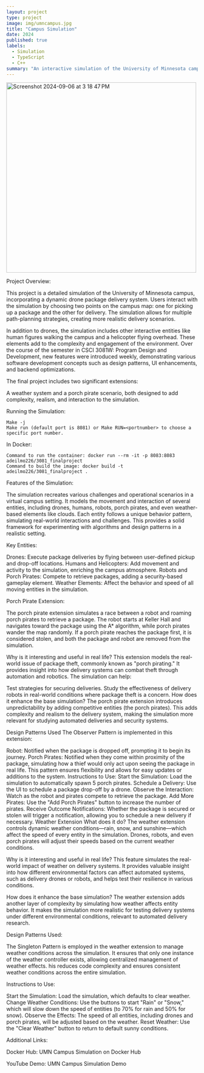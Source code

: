```yaml
---
layout: project
type: project
image: img/umncampus.jpg
title: "Campus Simulation"
date: 2024
published: true
labels:
  - Simulation
  - TypeScript
  - C++
summary: "An interactive simulation of the University of Minnesota campus, featuring drone deliveries, weather effects, and a 'porch pirate' extension, designed to explore real-world automation and security challenges."
---
```




<div class="text-center p-4">
  <img width="500px" alt="Screenshot 2024-09-06 at 3 18 47 PM" src="https://github.com/user-attachments/assets/60f9d844-82bf-441d-bc5e-5b3b72a6c139">
</div>


Project Overview:

This project is a detailed simulation of the University of Minnesota campus, incorporating a dynamic drone package delivery system. Users interact with the simulation by choosing two points on the campus map: one for picking up a package and the other for delivery. The simulation allows for multiple path-planning strategies, creating more realistic delivery scenarios.

In addition to drones, the simulation includes other interactive entities like human figures walking the campus and a helicopter flying overhead. These elements add to the complexity and engagement of the environment. Over the course of the semester in CSCI 3081W: Program Design and Development, new features were introduced weekly, demonstrating various software development concepts such as design patterns, UI enhancements, and backend optimizations.

The final project includes two significant extensions: 

A weather system and a porch pirate scenario, both designed to add complexity, realism, and interaction to the simulation.

Running the Simulation: 

	Make -j
	Make run (default port is 8081) or Make RUN=<portnumber> to choose a specific port number. 
 
In Docker:

	Command to run the container: docker run --rm -it -p 8083:8083 adeilmo226/3081_finalproject
	Command to build the image: docker build -t adeilmo226/3081_finalproject .

Features of the Simulation:

The simulation recreates various challenges and operational scenarios in a virtual campus setting. It models the movement and interaction of several entities, including drones, humans, robots, porch pirates, and even weather-based elements like clouds. Each entity follows a unique behavior pattern, simulating real-world interactions and challenges. This provides a solid framework for experimenting with algorithms and design patterns in a realistic setting.

Key Entities:
	
Drones: Execute package deliveries by flying between user-defined pickup and drop-off locations.
Humans and Helicopters: Add movement and activity to the simulation, enriching the campus atmosphere.
Robots and Porch Pirates: Compete to retrieve packages, adding a security-based gameplay element.
Weather Elements: Affect the behavior and speed of all moving entities in the simulation.


Porch Pirate Extension:

The porch pirate extension simulates a race between a robot and roaming porch pirates to retrieve a package. The robot starts at Keller Hall and navigates toward the package using the A* algorithm, while porch pirates wander the map randomly. If a porch pirate reaches the package first, it is considered stolen, and both the package and robot are removed from the simulation.

Why is it interesting and useful in real life?
This extension models the real-world issue of package theft, commonly known as "porch pirating." It provides insight into how delivery systems can combat theft through automation and robotics. The simulation can help:

Test strategies for securing deliveries.
Study the effectiveness of delivery robots in real-world conditions where package theft is a concern.
How does it enhance the base simulation?
The porch pirate extension introduces unpredictability by adding competitive entities (the porch pirates). This adds complexity and realism to the delivery system, making the simulation more relevant for studying automated deliveries and security systems.

Design Patterns Used
The Observer Pattern is implemented in this extension:

Robot: Notified when the package is dropped off, prompting it to begin its journey.
Porch Pirates: Notified when they come within proximity of the package, simulating how a thief would only act upon seeing the package in real life. This pattern ensures flexibility and allows for easy updates or additions to the system.
Instructions to Use:
Start the Simulation: Load the simulation to automatically spawn 5 porch pirates.
Schedule a Delivery: Use the UI to schedule a package drop-off by a drone.
Observe the Interaction: Watch as the robot and pirates compete to retrieve the package.
Add More Pirates: Use the "Add Porch Pirates" button to increase the number of pirates.
Receive Outcome Notifications: Whether the package is secured or stolen will trigger a notification, allowing you to schedule a new delivery if necessary.
Weather Extension
What does it do?
The weather extension controls dynamic weather conditions—rain, snow, and sunshine—which affect the speed of every entity in the simulation. Drones, robots, and even porch pirates will adjust their speeds based on the current weather conditions.

Why is it interesting and useful in real life?
This feature simulates the real-world impact of weather on delivery systems. It provides valuable insight into how different environmental factors can affect automated systems, such as delivery drones or robots, and helps test their resilience in various conditions.

How does it enhance the base simulation?
The weather extension adds another layer of complexity by simulating how weather affects entity behavior. It makes the simulation more realistic for testing delivery systems under different environmental conditions, relevant to automated delivery research.

Design Patterns Used:

The Singleton Pattern is employed in the weather extension to manage weather conditions across the simulation. It ensures that only one instance of the weather controller exists, allowing centralized management of weather effects. his reduces code complexity and 	ensures consistent weather conditions across the entire simulation.
 
Instructions to Use:

Start the Simulation: Load the simulation, which defaults to clear weather.
Change Weather Conditions: Use the buttons to start "Rain" or "Snow," which will slow down the speed of entities (to 70% for rain 	and 50% for snow).
Observe the Effects: The speed of all entities, including drones and porch pirates, will be adjusted based on the weather.
Reset Weather: Use the "Clear Weather" button to return to default sunny conditions.


Additional Links:

Docker Hub: UMN Campus Simulation on Docker Hub

YouTube Demo: UMN Campus Simulation Demo

